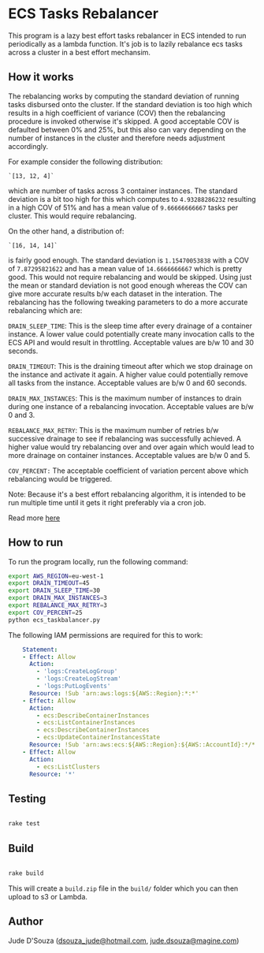 # ECS  Tasks Rebalancer
This program is a lazy best effort tasks rebalancer in ECS intended to run periodically as a lambda function. It's job is to lazily rebalance ecs tasks across a cluster in a best effort mechansim.


## How it works

The rebalancing works by computing the standard deviation of running tasks disbursed onto the cluster. If the standard deviation is too high which results in a high coefficient of variance (COV) then the rebalancing procedure is invoked otherwise it's skipped. A good acceptable COV is defaulted between 0% and 25%, but this also can vary depending on the number of instances in the cluster and therefore needs adjustment accordingly.

For example consider the following distribution:

    `[13, 12, 4]`

which are number of tasks across 3 container instances. The standard deviation is a bit too high for this which computes to `4.93288286232` resulting in a high COV of 51% and has a mean value of `9.66666666667` tasks per cluster. This would require rebalancing.

On the other hand, a distribution of:

    `[16, 14, 14]`

is fairly good enough. The standard deviation is `1.15470053838` with a COV of `7.87295821622` and has a mean value of `14.6666666667` which is pretty good. This would not require rebalancing and would be skipped. Using just the mean or standard deviation is not good enough whereas the COV can give more accurate results b/w each dataset in the interation. The rebalancing has the following tweaking parameters to do a more accurate rebalancing which are:

`DRAIN_SLEEP_TIME`: This is the sleep time after every drainage of a container instance. A lower value could potentially create many invocation calls to the ECS API and would result in throttling. Acceptable values are b/w 10 and 30 seconds.

`DRAIN_TIMEOUT`: This is the draining timeout after which we stop drainage on the instance and activate it again. A higher value could potentially remove all tasks from the instance. Acceptable values are b/w 0 and 60 seconds.

`DRAIN_MAX_INSTANCES`: This is the maximum number of instances to drain during one instance of a rebalancing invocation. Acceptable values are b/w 0 and 3.

`REBALANCE_MAX_RETRY`: This is the maximum number of retries b/w successive drainage to see if rebalancing was successfully achieved. A higher value would try rebalancing over and over again which would lead to more drainage on container instances. Acceptable values are b/w 0 and 5.

`COV_PERCENT:` The acceptable coefficient of variation percent above which rebalancing would be triggered.

Note: Because it's a best effort rebalancing algorithm, it is intended to be run multiple time until it gets it right preferably via a cron job.

Read more [here](https://people.richland.edu/james/ictcm/2001/descriptive/helpvariance.html)


## How to run

To run the program locally, run the following command:

```bash
export AWS_REGION=eu-west-1
export DRAIN_TIMEOUT=45
export DRAIN_SLEEP_TIME=30
export DRAIN_MAX_INSTANCES=3
export REBALANCE_MAX_RETRY=3
export COV_PERCENT=25
python ecs_taskbalancer.py
```

The following IAM permissions are required for this to work:

```yaml
    Statement:
    - Effect: Allow
      Action:
        - 'logs:CreateLogGroup'
        - 'logs:CreateLogStream'
        - 'logs:PutLogEvents'
      Resource: !Sub 'arn:aws:logs:${AWS::Region}:*:*'
    - Effect: Allow
      Action:
        - ecs:DescribeContainerInstances
        - ecs:ListContainerInstances
        - ecs:DescribeContainerInstances
        - ecs:UpdateContainerInstancesState
      Resource: !Sub 'arn:aws:ecs:${AWS::Region}:${AWS::AccountId}:*/*'
    - Effect: Allow
      Action:
        - ecs:ListClusters
      Resource: '*'

```

## Testing


```bash

rake test

```

## Build


```bash

rake build

```

This will create a `build.zip` file in the `build/` folder which you can then upload to s3 or Lambda.


## Author
<a name="author"/>

Jude D'Souza (dsouza_jude@hotmail.com, jude.dsouza@magine.com)
